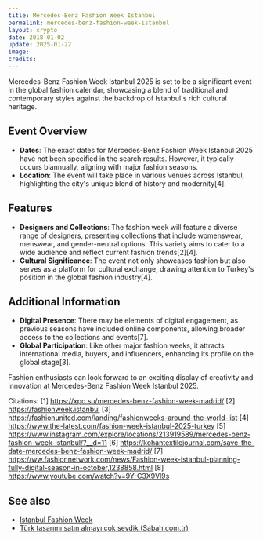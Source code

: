 ```yaml
---
title: Mercedes-Benz Fashion Week Istanbul
permalink: mercedes-benz-fashion-week-istanbul
layout: crypto
date: 2018-01-02
update: 2025-01-22
image:
credits:
---
```


Mercedes-Benz Fashion Week Istanbul 2025 is set to be a significant event in the global fashion calendar, showcasing a blend of traditional and contemporary styles against the backdrop of Istanbul's rich cultural heritage.

## Event Overview
- **Dates**: The exact dates for Mercedes-Benz Fashion Week Istanbul 2025 have not been specified in the search results. However, it typically occurs biannually, aligning with major fashion seasons.
- **Location**: The event will take place in various venues across Istanbul, highlighting the city's unique blend of history and modernity[4].

## Features
- **Designers and Collections**: The fashion week will feature a diverse range of designers, presenting collections that include womenswear, menswear, and gender-neutral options. This variety aims to cater to a wide audience and reflect current fashion trends[2][4].
- **Cultural Significance**: The event not only showcases fashion but also serves as a platform for cultural exchange, drawing attention to Turkey's position in the global fashion industry[4].

## Additional Information
- **Digital Presence**: There may be elements of digital engagement, as previous seasons have included online components, allowing broader access to the collections and events[7].
- **Global Participation**: Like other major fashion weeks, it attracts international media, buyers, and influencers, enhancing its profile on the global stage[3].

Fashion enthusiasts can look forward to an exciting display of creativity and innovation at Mercedes-Benz Fashion Week Istanbul 2025.

Citations:
[1] https://xpo.su/mercedes-benz-fashion-week-madrid/
[2] https://fashionweek.istanbul
[3] https://fashionunited.com/landing/fashionweeks-around-the-world-list
[4] https://www.the-latest.com/fashion-week-istanbul-2025-turkey
[5] https://www.instagram.com/explore/locations/213919589/mercedes-benz-fashion-week-istanbul/?__d=11
[6] https://kohantextilejournal.com/save-the-date-mercedes-benz-fashion-week-madrid/
[7] https://ww.fashionnetwork.com/news/Fashion-week-istanbul-planning-fully-digital-season-in-october,1238858.html
[8] https://www.youtube.com/watch?v=9Y-C3X9Vl9s

## See also

+ [Istanbul Fashion Week](istanbul-fashion-week)
+ [Türk tasarımı satın almayı çok sevdik (Sabah.com.tr)](https://www.sabah.com.tr/cumartesi/2018/12/01/turk-tasarimi-satin-almayi-cok-sevdik)
